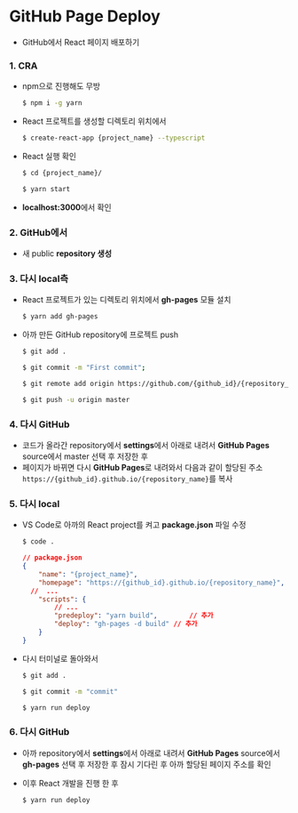 # GitHub Page Deploy

- GitHub에서 React 페이지 배포하기

### 1. CRA

- npm으로 진행해도 무방

  ```bash
  $ npm i -g yarn
  ```

- React 프로젝트를 생성할 디렉토리 위치에서

  ```bash
  $ create-react-app {project_name} --typescript
  ```

- React 실행 확인

  ```bash
  $ cd {project_name}/
  
  $ yarn start
  ```

- **localhost:3000**에서 확인

### 2. GitHub에서

- 새  public **repository 생성**

### 3. 다시 local측

- React 프로젝트가 있는 디렉토리 위치에서 **gh-pages** 모듈 설치

  ```bash
  $ yarn add gh-pages
  ```

- 아까 만든 GitHub repository에 프로젝트 push

  ```bash
  $ git add .
  
  $ git commit -m "First commit";
  
  $ git remote add origin https://github.com/{github_id}/{repository_name}
  
  $ git push -u origin master
  ```

### 4. 다시 GitHub

- 코드가 올라간 repository에서 **settings**에서 아래로 내려서 **GitHub Pages** source에서 master 선택 후 저장한 후
- 페이지가 바뀌면 다시 **GitHub Pages**로 내려와서 다음과 같이  할당된 주소 `https://{github_id}.github.io/{repository_name}`를 복사

### 5. 다시 local

- VS Code로 아까의 React project를 켜고 **package.json** 파일 수정

  ```bash
  $ code .
  ```

  ```json
  // package.json
  {
      "name": "{project_name}",
      "homepage": "https://{github_id}.github.io/{repository_name}", // 추가
  	//  ...
      "scripts": {
          // ...
          "predeploy": "yarn build",		// 추가
          "deploy": "gh-pages -d build"	// 추가
      }
  }
  ```

- 다시 터미널로 돌아와서

  ```bash
  $ git add .
  
  $ git commit -m "commit"
  
  $ yarn run deploy
  ```

### 6. 다시 GitHub

- 아까 repository에서 **settings**에서 아래로 내려서 **GitHub Pages** source에서 **gh-pages** 선택 후 저장한 후 잠시 기다린 후 아까 할당된 페이지 주소를 확인

- 이후 React 개발을 진행 한 후 

  ```bash
  $ yarn run deploy
  ```

  